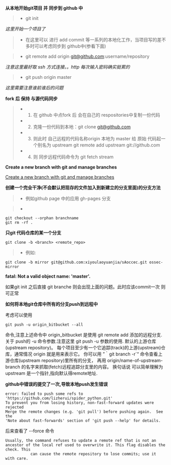 **从本地开始git项目 并 同步到 github 中**

>*  git init    

_这里开始一个项目了_

>* 在这里可以 进行 add commit 等一系列的本地化工作，当项目写的差不多时可以考虑同步到 github中(参看下面) 

>*  git remote add origin git@github.com:username/repository

_注意这里最好取 ssh 方式连接。。http 每次输入密码确实挺累的_

>*  git push origin master  

_这里需要注意谁前谁后的问题_

**fork 后 保持 与源代码同步**

>* 1. 在 github 中点fork 后 会在自己的 respositories中复制一份代码
>* 2.  克隆一份代码到本地：git clone git@github.com 
>* 3. 则此时 自己远程的代码名称origin 本地为 master  给 原始 代码起一个别名为  upstream 
    git remote add upstream git://github.com
>* 4. 则 同步远程代码命令为   git fetch stream 

**Create a new branch with git and manage branches**

[Create a new branch with git and manage branches](https://github.com/Kunena/Kunena-2.0/wiki/Create-a-new-branch-with-git-and-manage-branches)

**创建一个完全干净(不会默认把现存的文件加入到新建立的分支里面)的分支方法**

>* 例如github page 中的应用 gh-pages 分支

>*  

    git checkout --orphan branchname
    git rm -rf .


**只git 代码仓库的某一个分支**

    git clone -b <branch> <remote_repo>

>* 例如:

    git clone -b mirror git@github.com:xiyoulaoyuanjia/sAoccec.git ossec-mirror


**fatal: Not a valid object name: 'master'.**

如果git init 之后直接 git branche 则会出现上面的问题。此时应该commit一次 则可正常


**如何将本地git仓库中所有的分支push到远程中**

考虑可以使用 

    git push -u origin_bitbucket --all 
命令,注意上述命令中 origin_bitbucket  是使用 git remote add 添加的远程分支.
关于 push的 -u 命令参数.注意这里 git push -u 参数的使用.  默认的上游仓库(upstream repository)。
每个项目至少有一个它追踪(track)的上游(upstream)仓库，通常情况 origin 就是用来表示它。
你可以用 ”｀git branch -r`“ 命令查看上游仓库(upstream repository)里所有的分支，
再用 origin/name-of-upstream-branch 的名字来抓取(fetch)远程追踪分支里的内容。
换句话说 可以简单理解为 upstream 是一个指针,指向默认得remote地址.




**github中错误的提交了一次,导致本地push发生错误**
```
error: failed to push some refs to 'https://github.com/lizherui/spider_python.git'
To prevent you from losing history, non-fast-forward updates were rejected
Merge the remote changes (e.g. 'git pull') before pushing again.  See the
'Note about fast-forwards' section of 'git push --help' for details.
```

后来查看了 --force 命令 

```
Usually, the command refuses to update a remote ref that is not an ancestor of the local ref used to overwrite it. This flag disables the check. This
           can cause the remote repository to lose commits; use it with care.

```






